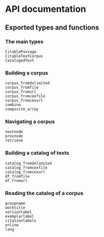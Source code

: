 # API documentation


## Exported types and functions


### The main types

```@docs
CitablePassage
CitableTextCorpus
CatalogedText
```

### Building a corpus


```@docs
corpus_fromdelimited
corpus_fromfile
corpus_fromurl
corpus_fromcexfile
corpus_fromcexurl
combine
composite_array
```


### Navigating a corpus

```@docs
nextnode
prevnode
retrieve
```

### Building a catalog of texts

```@docs
catalog_fromdelimited
catalog_fromcexfile
catalog_fromcexurl
df_fromfile
df_fromurl
```



### Reading the catalog of a corpus

```@docs
groupname
worktitle
versionlabel
exemplarlabel
citationlabels
online
lang
```



  
